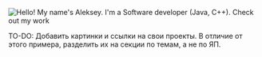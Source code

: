 ![Hello! My name's Aleksey. I'm a Software developer (Java, C++). Check out my work](https://github.com/CyrisXD/CyrisXD/raw/master/header.gif)

TO-DO:
 Добавить картинки и ссылки на свои проекты. 
 В отличие от этого примера, разделить их на секции по темам, а не по ЯП.
